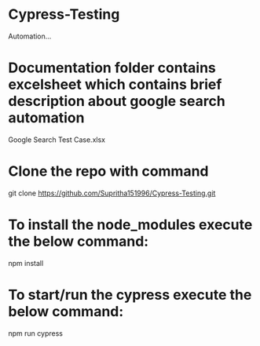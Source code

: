 # Cypress-Testing
Automation...

# Documentation folder contains excelsheet which contains brief description about google search automation
Google Search Test Case.xlsx

# Clone the repo with command 
git clone https://github.com/Supritha151996/Cypress-Testing.git

# To install the node_modules execute the below command:
npm install

# To start/run the cypress execute the below command:
npm run cypress

